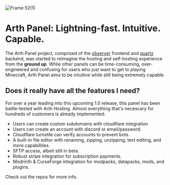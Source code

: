 
![Frame 52(1)](https://github.com/user-attachments/assets/8d63af39-f25d-4aff-91f5-b9e70b387be3)

# Arth Panel: Lightning-fast. Intuitive. Capable.

The Arth Panel project, comprised of the [observer](https://github.com/ArthTechnologies/observer) frontend and [quartz](https://github.com/ArthTechnologies/quartz) backend, was started to reimagine the hosting and self-hosting experience from the **ground up**. Whlie other panels can be time-consuming, over-engineered and confusing for users who just want to get to playing Minecraft, Arth Panel aims to be intuitive while still being extremely capable.

## Does it really have all the features I need?
For over a year leading into this upcoming 1.0 release, this panel has been battle-tested with Arth Hosting. Almost everything that's necescary for hundreds of customers is already implemented:
- Users can create custom subdomains with cloudflare integration
- Users can create an account with discord or email/password.
- Cloudflare turnstile can verify accounts to prevent bots.
- A built-in file editor with renaming, zipping, unzipping, text editing, and more capabilities.
- SFTP access, albeit still in beta.
- Robust stripe integration for subscription payments.
- Modrinth & CurseForge integration for modpacks, datapacks, mods, and plugins.


Check out the repos for more info.
